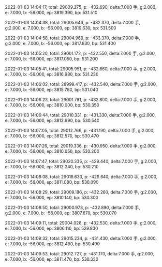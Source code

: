 2022-01-03 14:04:17, total: 29009.275, p: -432.690, delta:7.000 手, g:2.000, e: 7.000, b: -56.000, ep: 3819.390, bp: 531.510

2022-01-03 14:04:38, total: 29005.643, p: -432.370, delta:7.000 手, g:2.000, e: 7.000, b: -56.000, ep: 3819.630, bp: 531.500

2022-01-03 14:04:58, total: 29004.969, p: -433.370, delta:7.000 手, g:2.000, e: 7.000, b: -56.000, ep: 3817.830, bp: 531.400

2022-01-03 14:05:20, total: 29001.172, p: -432.550, delta:7.000 手, g:2.000, e: 7.000, b: -56.000, ep: 3817.050, bp: 531.200

2022-01-03 14:05:41, total: 29005.951, p: -432.860, delta:7.000 手, g:2.000, e: 7.000, b: -56.000, ep: 3816.980, bp: 531.230

2022-01-03 14:06:02, total: 28999.417, p: -432.540, delta:7.000 手, g:2.000, e: 7.000, b: -56.000, ep: 3815.780, bp: 531.040

2022-01-03 14:06:23, total: 29001.781, p: -432.800, delta:7.000 手, g:2.000, e: 7.000, b: -56.000, ep: 3810.000, bp: 530.350

2022-01-03 14:06:44, total: 29010.331, p: -431.330, delta:7.000 手, g:2.000, e: 7.000, b: -56.000, ep: 3812.990, bp: 530.540

2022-01-03 14:07:05, total: 29012.766, p: -431.190, delta:7.000 手, g:2.000, e: 7.000, b: -56.000, ep: 3812.570, bp: 530.470

2022-01-03 14:07:26, total: 29019.336, p: -430.950, delta:7.000 手, g:2.000, e: 7.000, b: -56.000, ep: 3810.650, bp: 530.200

2022-01-03 14:07:47, total: 29020.335, p: -429.440, delta:7.000 手, g:2.000, e: 7.000, b: -56.000, ep: 3812.240, bp: 530.210

2022-01-03 14:08:08, total: 29019.633, p: -429.640, delta:7.000 手, g:2.000, e: 7.000, b: -56.000, ep: 3811.080, bp: 530.090

2022-01-03 14:08:29, total: 29009.186, p: -432.260, delta:7.000 手, g:2.000, e: 7.000, b: -56.000, ep: 3810.140, bp: 530.300

2022-01-03 14:08:50, total: 29000.973, p: -432.890, delta:7.000 手, g:2.000, e: 7.000, b: -56.000, ep: 3807.670, bp: 530.070

2022-01-03 14:09:11, total: 29004.028, p: -432.530, delta:7.000 手, g:2.000, e: 7.000, b: -56.000, ep: 3806.110, bp: 529.830

2022-01-03 14:09:32, total: 29015.234, p: -431.430, delta:7.000 手, g:2.000, e: 7.000, b: -56.000, ep: 3812.490, bp: 530.490

2022-01-03 14:09:53, total: 29012.727, p: -431.170, delta:7.000 手, g:2.000, e: 7.000, b: -56.000, ep: 3811.470, bp: 530.330